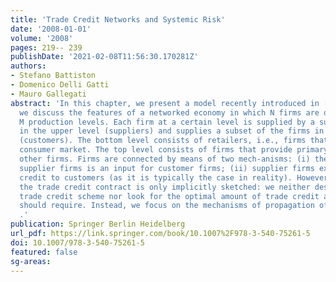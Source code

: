 ```yaml
---
title: 'Trade Credit Networks and Systemic Risk'
date: '2008-01-01'
volume: '2008'
pages: 219-- 239
publishDate: '2021-02-08T11:56:30.170281Z'
authors:
- Stefano Battiston
- Domenico Delli Gatti
- Mauro Gallegati
abstract: 'In this chapter, we present a model recently introduced in [14, 16] and
  we discuss the features of a networked economy in which N firms are organised in
  M production levels. Each firm at a certain level is supplied by a subset of firms
  in the upper level (suppliers) and supplies a subset of the firms in the lower level
  (customers). The bottom level consists of retailers, i.e., firms that sell in the
  consumer market. The top level consists of firms that provide primary goods to the
  other firms. Firms are connected by means of two mech-anisms: (i) the output of
  supplier firms is an input for customer firms; (ii) supplier firms extend trade
  credit to customers (as it is typically the case in reality). However, in the model,
  the trade credit contract is only implicitly sketched: we neither design the optimal
  trade credit scheme nor look for the optimal amount of trade credit a customer firm
  should require. Instead, we focus on the mechanisms of propagation of bankruptcy
  .'
publication: Springer Berlin Heidelberg
url_pdf: https://link.springer.com/book/10.1007%2F978-3-540-75261-5
doi: 10.1007/978-3-540-75261-5
featured: false
sg-areas:
---
```

